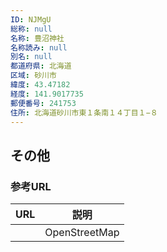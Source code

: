 ```yaml
---
ID: NJMgU
総称: null
名称: 豊沼神社
名称読み: null
別名: null
都道府県: 北海道
区域: 砂川市
緯度: 43.47182
経度: 141.9017735
郵便番号: 241753
住所: 北海道砂川市東１条南１４丁目１−８
---
```


## その他

### 参考URL

| URL | 説明          |
| --- | ------------- |
|     | OpenStreetMap |
